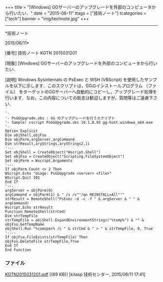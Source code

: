 ﻿+++
title = "[Windows] GGサーバーのアップグレードを外部のコンピュータから行いたい．"
date = "2015-06-11"
ttags = ["技術ノート"]
tcategories = ["tech"]
banner = "img/technote.jpg"
+++

-----------------------------------------------------------------------------------------------------------------------------

*技術ノート

2015/06/11*


[番号]
技術ノート KGTN 2015031201

[現象]
[Windows] GGサーバーのアップグレードを外部のコンピュータから行いたい．

[説明]
Windows Sysinternals の PsExec と WSH (VBScript)
を使用したサンプルを以下に示します．このスクリプトは，GGのインストールプログラム
（ファイル）
をターゲットのGGサーバーへ自動的にコピーし，アップグレード処理を行います．なお，この内容についての助言は歓迎しますが，質問等はご遠慮下さい．

    '-
    '- PsGGUpgrade.vbs : GG のアップグレードを行うスクリプト
    '- Sample: cscript PsGGUpgrade.vbs 10.1.8.93 gg-host.windows_x64.exe
    '-
    Option Explicit
    Dim objShell,objFso
    Dim objParm,argServer,argCommand
    Dim strResult,aryStrings,aryStrings2,ii
    '---
    Set objShell = CreateObject("Wscript.Shell")
    Set objFso = CreateObject("Scripting.FileSystemObject")
    Set objParm = Wscript.Arguments
    '---
    If objParm.Count <> 2 Then
    WScript.Echo "Usage: PsGGUpgrade <server> <file>" 
    WScript.Quit 101
    End If
    '---
    argServer = objParm(0)
    argCommand = objParm(1) & " /s /v""/qn REINSTALL=All""" 
    strResult = RemoteShell("PsExec -d -c -f " & argServer & " " & argCommand)
    Wscript.Echo strResult
    Function RemoteShell(strCmd)
    Dim strTempFile
    strTempFile = objShell.ExpandEnvironmentStrings("%temp%") & "" & objFso.GetTempName
    objShell.Run "%comspec% /c " & strCmd & " > " & strTempFile, 0, True
    '----
    If objFso.FileExists(strTempFile) Then
    objFso.DeleteFile strTempFile,True
    End If
    End Function


### ファイル

 
 


[KGTN2015031201.pdf](http://techreport.kitasp.net/attachments/download/1879/KGTN2015031201.pdf)
 [(69 KB)] [kitasp 技術センター, 2015/06/11
17:41]


 


 

